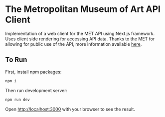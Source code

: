 # The Metropolitan Museum of Art API Client
Implementation of a web client for the MET API using Next.js framework.
Uses client side rendering for accessing API data.
Thanks to the MET for allowing for public use of the API, more information available [here](https://metmuseum.github.io/).


## To Run

First, install npm packages:

```bash
npm i
```

Then run development server:

```bash
npm run dev
```

Open [http://localhost:3000](http://localhost:3000) with your browser to see the result.

<!-- ![Screenshot](./screenshot.png) -->